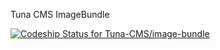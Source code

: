 Tuna CMS ImageBundle

[ ![Codeship Status for Tuna-CMS/image-bundle](https://app.codeship.com/projects/9e524750-c125-0134-7fc8-7ee917b55fa1/status?branch=master)](https://app.codeship.com/projects/197167)